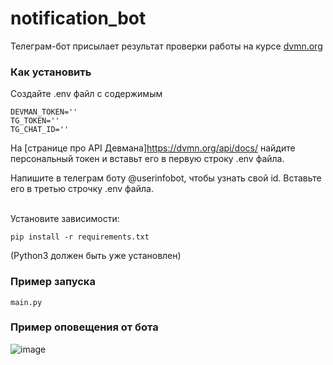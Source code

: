# notification_bot

Телеграм-бот присылает результат проверки работы на курсе [dvmn.org](https://dvmn.org/)

### Как установить

Создайте .env файл с содержимым
```
DEVMAN_TOKEN=''
TG_TOKEN=''
TG_CHAT_ID=''
```
На [странице про API Девмана]https://dvmn.org/api/docs/ найдите персональный токен и вставьт его в первую строку .env файла. <br/>

Напишите в телеграм боту @userinfobot, чтобы узнать свой id. Вставьте его в третью строчку .env файла. <br/> <br/>

Установите зависимости:
```
pip install -r requirements.txt
```
(Python3 должен быть уже установлен)

### Пример запуска

```
main.py
```

### Пример оповещения от бота
![image](https://user-images.githubusercontent.com/52741545/124275072-b2471d80-db4a-11eb-9905-dc06dbf0317a.png)


